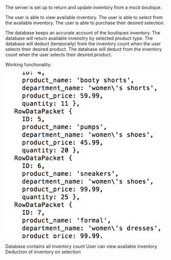 The server is set up to return and update inventory from a mock boutique.

The user is able to view available inventory.
The user is able to select from the available inventory.
The user is able to purchase their desired selection.

The database keeps an accurate account of the boutiques inventory.
The database will return available invenotry by selected product type.
The database will deduct (temporaily) from the inventory count when the user selects their desired product. 
The database will deduct from the inventory count when the user selects their desired product.

Working functionality:

![Screenshot](Screenshot.png)

Database contains all inventory count
User can view available inventory
Deduction of inventory on selection